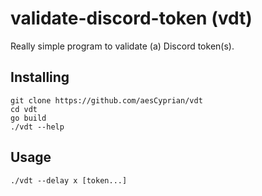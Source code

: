 # validate-discord-token (vdt)

Really simple program to validate (a) Discord token(s).

## Installing

    git clone https://github.com/aesCyprian/vdt
    cd vdt
    go build
    ./vdt --help

## Usage

    ./vdt --delay x [token...]

